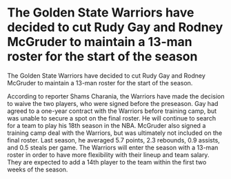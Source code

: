 # The Golden State Warriors have decided to cut Rudy Gay and Rodney McGruder to maintain a 13-man roster for the start of the season 
 The Golden State Warriors have decided to cut Rudy Gay and Rodney McGruder to maintain a 13-man roster for the start of the season.

According to reporter Shams Charania, the Warriors have made the decision to waive the two players, who were signed before the preseason. Gay had agreed to a one-year contract with the Warriors before training camp, but was unable to secure a spot on the final roster. He will continue to search for a team to play his 18th season in the NBA. McGruder also signed a training camp deal with the Warriors, but was ultimately not included on the final roster. Last season, he averaged 5.7 points, 2.3 rebounds, 0.9 assists, and 0.5 steals per game. The Warriors will enter the season with a 13-man roster in order to have more flexibility with their lineup and team salary. They are expected to add a 14th player to the team within the first two weeks of the season.